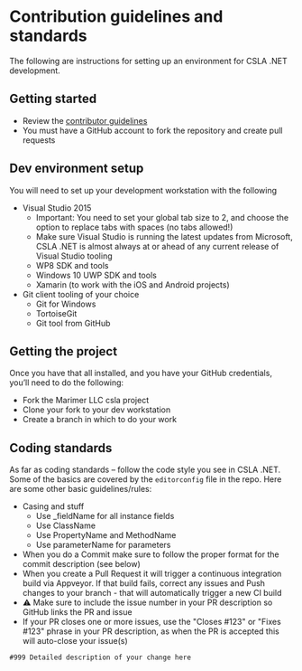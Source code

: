 # Contribution guidelines and standards

The following are instructions for setting up an environment for CSLA .NET development.

## Getting started

* Review the [contributor guidelines](https://github.com/MarimerLLC/csla/blob/master/CONTRIBUTING.md)
* You must have a GitHub account to fork the repository and create pull requests

## Dev environment setup

You will need to set up your development workstation with the following
* Visual Studio 2015
  * Important: You need to set your global tab size to 2, and choose the option to replace tabs with spaces (no tabs allowed!)
  * Make sure Visual Studio is running the latest updates from Microsoft, CSLA .NET is almost always at or ahead of any current release of Visual Studio tooling
  * WP8 SDK and tools
  * Windows 10 UWP SDK and tools
  * Xamarin (to work with the iOS and Android projects)
* Git client tooling of your choice
  * Git for Windows
  * TortoiseGit
  * Git tool from GitHub

## Getting the project

Once you have that all installed, and you have your GitHub credentials, you’ll need to do the following:

* Fork the Marimer LLC csla project
* Clone your fork to your dev workstation
* Create a branch in which to do your work

## Coding standards

As far as coding standards – follow the code style you see in CSLA .NET. Some of the basics are covered by the `editorconfig` file in the repo. Here are some other basic guidelines/rules:

* Casing and stuff
  * Use _fieldName for all instance fields
  * Use ClassName
  * Use PropertyName and MethodName
  * Use parameterName for parameters
* When you do a Commit make sure to follow the proper format for the commit description (see below)
* When you create a Pull Request it will trigger a continuous integration build via Appveyor. If that build fails, correct any issues and Push changes to your branch - that will automatically trigger a new CI build
 * ⚠ Make sure to include the issue number in your PR description so GitHub links the PR and issue
 * If your PR closes one or more issues, use the "Closes #123" or "Fixes #123" phrase in your PR description, as when the PR is accepted this will auto-close your issue(s)

````
#999 Detailed description of your change here
````
